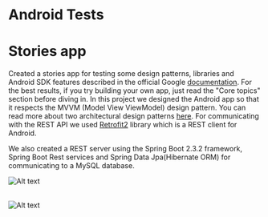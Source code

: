 # Android Tests
# Stories app
Created a stories app for testing some design patterns, libraries and Android SDK features described in the official Google [documentation](https://developer.android.com/guide/). For the best results, if you try building your own app, just read the "Core topics" section before diving in. In this project we designed the Android app so that it respects the MVVM (Model View ViewModel) design pattern. You can read more about two architectural design patterns [here](https://www.vogella.com/tutorials/AndroidArchitecture/article.html). For communicating with the REST API we used [Retrofit2](https://square.github.io/retrofit/) library which is a REST client for Android.

We also created a REST server using the Spring Boot 2.3.2 framework, Spring Boot Rest services and Spring Data Jpa(Hibernate ORM) for communicating to a MySQL database.

![Alt text](https://github.com/beia/beialand/blob/CristianBalanean/practice/AndroidTests/storiesApp/media/Screenshot_20201207-181113.png?raw=true)<br/><br/>

![Alt text](https://github.com/beia/beialand/blob/CristianBalanean/practice/AndroidTests/storiesApp/media/Screenshot_20201207-181147.png?raw=true)<br/><br/>
